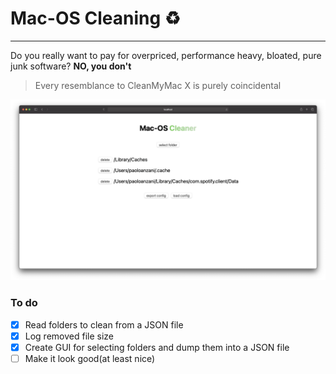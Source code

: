 # Mac-OS Cleaning ♻️
---
Do you really want to pay for overpriced, performance heavy, bloated, pure junk software?
**NO, you don't**

> Every resemblance to CleanMyMac X is purely coincidental

![Screenshot](./screenshot/gui-screen.png?raw=true "main GUI")

### To do

- [x] Read folders to clean from a JSON file
- [x] Log removed file size
- [x] Create GUI for selecting folders and dump them into a JSON file
- [ ] Make it look good(at least nice)
